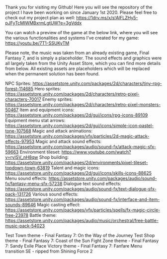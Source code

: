 Thank you for visiting my Github!  Here you will see the repository of the project I have been working on since January 1st 2020.  Please feel free to check out my project plan as well:
https://1drv.ms/x/s!AlFLZHy5-pJFyTcMIWMBxrmLgtUW?e=3gVddx

You can watch a preview of the game at the below link, where you will see the various functionalities and systems I've created for my game:
https://youtu.be/7T1-SSUKyTM

Please note, the music was taken from an already existing game, Final Fantasy 7, and is simply a placeholder.  The sound effects and graphics were all largely taken from the Unity Asset Store, which you can find more details from below.  All existing assets are placeholders which will be replaced when the permanent solution has been found.

NPC Sprites: https://assetstore.unity.com/packages/2d/characters/tiny-rpg-forest-114685
Hero sprites: https://assetstore.unity.com/packages/2d/characters/retro-pixel-characters-70017
Enemy sprites: https://assetstore.unity.com/packages/2d/characters/retro-pixel-monsters-50467
Item and equipment icons: https://assetstore.unity.com/packages/2d/gui/icons/rpg-icons-89109
Equipment menu stat arrows: https://assetstore.unity.com/packages/2d/gui/icons/simple-icon-pastel-tone-107568
Magic and attack animations: https://assetstore.unity.com/packages/vfx/particles/2d-magic-attack-effects-97953
Magic and attack sound effects: https://assetstore.unity.com/packages/audio/sound-fx/attack-magic-sfx-59663
Environment tileset: https://www.youtube.com/watch?v=ryISV_nH8qw
Shop building: https://assetstore.unity.com/packages/2d/environments/pixel-tileset-topdown-town-63819
Talent and magic icons: https://assetstore.unity.com/packages/2d/gui/icons/skills-icons-88625
Menu sound effects: https://assetstore.unity.com/packages/audio/sound-fx/fantasy-menu-sfx-57238
Dialogue text sound effects: https://assetstore.unity.com/packages/audio/sound-fx/text-dialogue-sfx-pack-131726
Various sound effects: https://assetstore.unity.com/packages/audio/sound-fx/interface-and-item-sounds-89646
Magic casting effect: https://assetstore.unity.com/packages/vfx/particles/spells/fx-magic-circle-free-23978
Battle theme: https://assetstore.unity.com/packages/audio/music/orchestral/free-battle-music-pack-54023

Test Town theme - Final Fantasy 7: On the Way of the Journey
Test Shop theme - Final Fantasy 7: Coast of the Sun
Fight Zone theme - Final Fantasy 7: Sandy Exile Place
Victory theme - Final Fantasy 7: Fanfare
Menu transition SE - ripped from Shining Force 2
